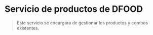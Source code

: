 # Servicio de productos de DFOOD
> Este servicio se encargara de gestionar los productos y combos existentes. 